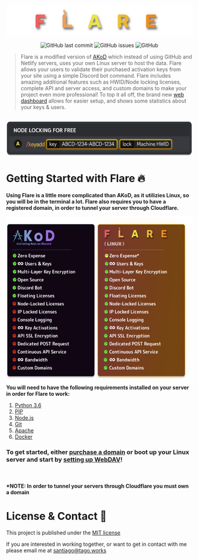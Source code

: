 <div align="center">
    </a>
    <br />
    <img align="center" src="./readme/flare.png">
    
   ![GitHub last commit](https://img.shields.io/github/last-commit/tagoworks/flare)
   ![GitHub issues](https://img.shields.io/github/issues-raw/tagoworks/flare)
   ![GitHub](https://img.shields.io/github/license/tagoworks/flare)
    
</div>

> Flare is a modified version of [AKoD](https://github.com/tagoWorks/akod) which instead of using GitHub and Netlify servers, uses your own Linux server to host the data. Flare allows your users to validate their purchased activation keys from your site using a simple Discord bot command. Flare includes amazing additional features such as HWID/Node locking licenses, complete API and server access, and custom domains to make your project even more professional! To top it all off, the brand new [web dashboard](https://github.com/t-a-g-o/flare-dashboard) allows for easier setup, and shows some statistics about your keys & users.

<br />
<div align="center">
<img width="547.8" height="94.6" src="./readme/keyadd.png">
</div>

# Getting Started with Flare 🔥

**Using Flare is a little more complicated than AKoD, as it utilizies Linux, so you will be in the terminal a lot. Flare also requires you to have a registered domain, in order to tunnel your server through Cloudflare.**

<img align="right" width="550.4" height="453.6" src="./readme/compare.png">

**You will need to have the following requirements installed on your server in order for Flare to work:**

   1. [Python 3.6](https://docs.python-guide.org/starting/install3/linux/)
   2. [PIP](https://www.tecmint.com/install-pip-in-linux/)
   3. [Node.js](https://snapcraft.io/node)
   4. [Git](https://git-scm.com/book/en/v2/Getting-Started-Installing-Git)
   5. [Apache](https://github.com/tagoWorks/flare/wiki/Installing-WebDAV#install-apache-web-server)
   6. [Docker](https://github.com/tagoWorks/flare/wiki/Setting-up-Cloudflare#how-to-install-docker-on-ubuntu)

### To get started, either [purchase a domain](https://github.com/tagoWorks/flare/wiki/Getting-a-Domain) or boot up your Linux server and start by [setting up WebDAV](https://github.com/tagoWorks/flare/wiki/Installing-WebDAV)!

<br />

#### *NOTE: In order to tunnel your servers through Cloudflare you must own a domain

# License & Contact 📃
This project is published under the [MIT license](./LICENSE)

If you are interested in working together, or want to get in contact with me please email me at santiago@tago.works
